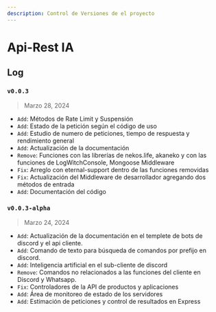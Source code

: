 ```yaml
---
description: Control de Versiones de el proyecto
---
```


# Api-Rest IA

## Log

### `v0.0.3`

> Marzo 28, 2024

* `Add`: Métodos de Rate Limit y Suspensión
* `Add`: Estado de la petición según el código de uso
* `Add`: Estudio de numero de peticiones, tiempo de respuesta y rendimiento general
* `Add`: Actualización de la documentación
* `Remove`: Funciones con las librerías de nekos.life, akaneko y con las funciones de LogWitchConsole, Mongoose Middleware
* `Fix`: Arreglo con eternal-support dentro de las funciones removidas
* `Fix`: Actualización del Middleware de desarrollador agregando dos métodos de entrada
* `Add`: Documentación del código

### `v0.0.3-alpha` <a href="#v0.0.3-alpha" id="v0.0.3-alpha"></a>

> Marzo 24, 2024

* `Add`: Actualización de la documentación en el templete de bots de discord y el api cliente.
* `Add`: Comando de texto para búsqueda de comandos por prefijo en discord.
* `Add`: Inteligencia artificial en el sub-cliente de discord
* `Remove`:  Comandos no relacionados a las funciones del cliente en Discord y Whatsapp.
* `Fix`: Controladores de la API de productos y aplicaciones
* `Add`: Área de monitoreo de estado de los servidores
* `Add`: Estimación de peticiones y control de resultados en Express
